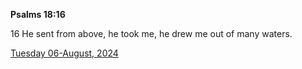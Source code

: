 **Psalms 18:16**

16 He sent from above, he took me, he drew me out of many waters.

[Tuesday 06-August, 2024](https://getbible.net/kjv/Psalms/18/16)
